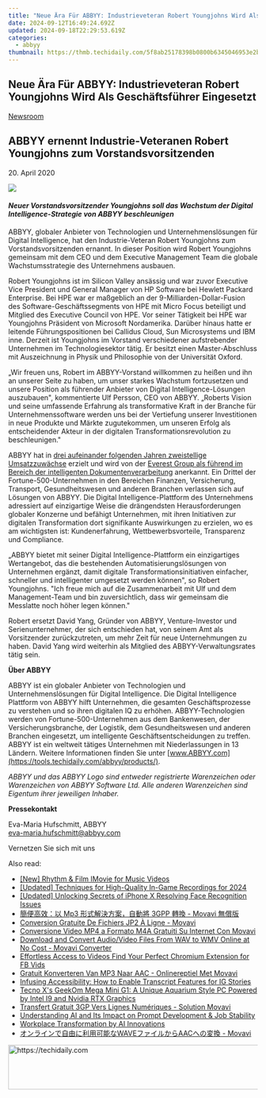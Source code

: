 ```yaml
---
title: "Neue Ära Für ABBYY: Industrieveteran Robert Youngjohns Wird Als Geschäftsführer Eingesetzt"
date: 2024-09-12T16:49:24.692Z
updated: 2024-09-18T22:29:53.619Z
categories:
  - abbyy
thumbnail: https://thmb.techidaily.com/5f8ab25178398b0800b6345046953e2b2e89a6d9e6a8838419dd9465e3b6b177.jpg
---
```


## Neue Ära Für ABBYY: Industrieveteran Robert Youngjohns Wird Als Geschäftsführer Eingesetzt

[Newsroom](https://tools.techidaily.com/abbyy/products/)

## ABBYY ernennt Industrie-Veteranen Robert Youngjohns zum Vorstandsvorsitzenden

20\. April 2020

![](https://content.abbyy.com/-/media/project/abbyy/abbyy/branchtemplates/shutterstock_1272462163_1296-x-729.jpg?h=729&iar=0&w=1296)

#### _Neuer Vorstandsvorsitzender Youngjohns soll das Wachstum der Digital Intelligence-Strategie von ABBYY beschleunigen_

ABBYY, globaler Anbieter von Technologien und Unternehmenslösungen für Digital Intelligence, hat den Industrie-Veteran Robert Youngjohns zum Vorstandsvorsitzenden ernannt. In dieser Position wird Robert Youngjohns gemeinsam mit dem CEO und dem Executive Management Team die globale Wachstumsstrategie des Unternehmens ausbauen.

Robert Youngjohns ist im Silicon Valley ansässig und war zuvor Executive Vice President und General Manager von HP Software bei Hewlett Packard Enterprise. Bei HPE war er maßgeblich an der 9-Milliarden-Dollar-Fusion des Software-Geschäftssegments von HPE mit Micro Focus beteiligt und Mitglied des Executive Council von HPE. Vor seiner Tätigkeit bei HPE war Youngjohns Präsident von Microsoft Nordamerika. Darüber hinaus hatte er leitende Führungspositionen bei Callidus Cloud, Sun Microsystems und IBM inne. Derzeit ist Youngjohns im Vorstand verschiedener aufstrebender Unternehmen im Technologiesektor tätig. Er besitzt einen Master-Abschluss mit Auszeichnung in Physik und Philosophie von der Universität Oxford.

„Wir freuen uns, Robert im ABBYY-Vorstand willkommen zu heißen und ihn an unserer Seite zu haben, um unser starkes Wachstum fortzusetzen und unsere Position als führender Anbieter von Digital Intelligence-Lösungen auszubauen", kommentierte Ulf Persson, CEO von ABBYY. „Roberts Vision und seine umfassende Erfahrung als transformative Kraft in der Branche für Unternehmenssoftware werden uns bei der Vertiefung unserer Investitionen in neue Produkte und Märkte zugutekommen, um unseren Erfolg als entscheidender Akteur in der digitalen Transformationsrevolution zu beschleunigen."

ABBYY hat in [drei aufeinander folgenden Jahren zweistellige Umsatzzuwächse](https://tools.techidaily.com/abbyy/products/) erzielt und wird von der [Everest Group als führend im Bereich der intelligenten Dokumentenverarbeitung](https://tools.techidaily.com/abbyy/products/) anerkannt. Ein Drittel der Fortune-500-Unternehmen in den Bereichen Finanzen, Versicherung, Transport, Gesundheitswesen und anderen Branchen verlassen sich auf Lösungen von ABBYY. Die Digital Intelligence-Plattform des Unternehmens adressiert auf einzigartige Weise die drängendsten Herausforderungen globaler Konzerne und befähigt Unternehmen, mit ihren Initiativen zur digitalen Transformation dort signifikante Auswirkungen zu erzielen, wo es am wichtigsten ist: Kundenerfahrung, Wettbewerbsvorteile, Transparenz und Compliance.

„ABBYY bietet mit seiner Digital Intelligence-Plattform ein einzigartiges Wertangebot, das die bestehenden Automatisierungslösungen von Unternehmen ergänzt, damit digitale Transformationsinitiativen einfacher, schneller und intelligenter umgesetzt werden können", so Robert Youngjohns. "Ich freue mich auf die Zusammenarbeit mit Ulf und dem Management-Team und bin zuversichtlich, dass wir gemeinsam die Messlatte noch höher legen können."

Robert ersetzt David Yang, Gründer von ABBYY, Venture-Investor und Serienunternehmer, der sich entschieden hat, von seinem Amt als Vorsitzender zurückzutreten, um mehr Zeit für neue Unternehmungen zu haben. David Yang wird weiterhin als Mitglied des ABBYY-Verwaltungsrates tätig sein.

**Über ABBYY**

ABBYY ist ein globaler Anbieter von Technologien und Unternehmenslösungen für Digital Intelligence. Die Digital Intelligence Plattform von ABBYY hilft Unternehmen, die gesamten Geschäftsprozesse zu verstehen und so ihren digitalen IQ zu erhöhen. ABBYY-Technologien werden von Fortune-500-Unternehmen aus dem Bankenwesen, der Versicherungsbranche, der Logistik, dem Gesundheitswesen und anderen Branchen eingesetzt, um intelligente Geschäftsentscheidungen zu treffen. ABBYY ist ein weltweit tätiges Unternehmen mit Niederlassungen in 13 Ländern. Weitere Informationen finden Sie unter [www.ABBYY.com](https://tools.techidaily.com/abbyy/products/).

_ABBYY und das ABBYY Logo sind entweder registrierte Warenzeichen oder Warenzeichen von ABBYY Software Ltd. Alle anderen Warenzeichen sind Eigentum ihrer jeweiligen Inhaber._

**Pressekontakt**

Eva-Maria Hufschmitt, ABBYY  
[eva-maria.hufschmitt@abbyy.com](https://tools.techidaily.com/abbyy/products/)

  
Vernetzen Sie sich mit uns

<ins class="adsbygoogle"
     style="display:block"
     data-ad-format="autorelaxed"
     data-ad-client="ca-pub-7571918770474297"
     data-ad-slot="1223367746"></ins>

<ins class="adsbygoogle"
     style="display:block"
     data-ad-client="ca-pub-7571918770474297"
     data-ad-slot="8358498916"
     data-ad-format="auto"
     data-full-width-responsive="true"></ins>

<span class="atpl-alsoreadstyle">Also read:</span>
<div><ul>
<li><a href="https://fox-helps.techidaily.com/new-rhythm-and-film-imovie-for-music-videos/"><u>[New] Rhythm & Film IMovie for Music Videos</u></a></li>
<li><a href="https://video-capture.techidaily.com/updated-techniques-for-high-quality-in-game-recordings-for-2024/"><u>[Updated] Techniques for High-Quality In-Game Recordings for 2024</u></a></li>
<li><a href="https://article-posts.techidaily.com/updated-unlocking-secrets-of-iphone-x-resolving-face-recognition-issues/"><u>[Updated] Unlocking Secrets of iPhone X Resolving Face Recognition Issues</u></a></li>
<li><a href="https://solve-manuals.techidaily.com/mp3-3gpp-movavi/"><u>簡便高效：以 Mp3 形式解決方案，自動將 3GPP 轉換 - Movavi 無償版</u></a></li>
<li><a href="https://solve-manuals.techidaily.com/conversion-gratuite-de-fichiers-jp2-a-ligne-movavi/"><u>Conversion Gratuite De Fichiers JP2 À Ligne - Movavi</u></a></li>
<li><a href="https://solve-manuals.techidaily.com/conversione-video-mp4-a-formato-m4a-gratuiti-su-internet-con-movavi/"><u>Conversione Video MP4 a Formato M4A Gratuiti Su Internet Con Movavi</u></a></li>
<li><a href="https://solve-manuals.techidaily.com/download-and-convert-audiovideo-files-from-wav-to-wmv-online-at-no-cost-movavi-converter/"><u>Download and Convert Audio/Video Files From WAV to WMV Online at No Cost - Movavi Converter</u></a></li>
<li><a href="https://facebook-video-recording.techidaily.com/effortless-access-to-videos-find-your-perfect-chromium-extension-for-fb-vids/"><u>Effortless Access to Videos Find Your Perfect Chromium Extension for FB Vids</u></a></li>
<li><a href="https://solve-manuals.techidaily.com/gratuit-konverteren-van-mp3-naar-aac-onlinereptiel-met-movavi/"><u>Gratuit Konverteren Van MP3 Naar AAC - Onlinereptiel Met Movavi</u></a></li>
<li><a href="https://techtrends.techidaily.com/infusing-accessibility-how-to-enable-transcript-features-for-ig-stories/"><u>Infusing Accessibility: How to Enable Transcript Features for IG Stories</u></a></li>
<li><a href="https://tiktok-videos.techidaily.com/tecno-xs-geekom-mega-mini-g1-a-unique-aquarium-style-pc-powered-by-intel-i9-and-nvidia-rtx-graphics/"><u>Tecno X's GeekOm Mega Mini G1: A Unique Aquarium Style PC Powered by Intel I9 and Nvidia RTX Graphics</u></a></li>
<li><a href="https://solve-manuals.techidaily.com/transfert-gratuit-3gp-vers-lignes-numeriques-solution-movavi/"><u>Transfert Gratuit 3GP Vers Lignes Numériques - Solution Movavi</u></a></li>
<li><a href="https://tech-hub.techidaily.com/understanding-ai-and-its-impact-on-prompt-development-and-job-stability/"><u>Understanding AI and Its Impact on Prompt Development & Job Stability</u></a></li>
<li><a href="https://tech-hub.techidaily.com/workplace-transformation-by-ai-innovations/"><u>Workplace Transformation by AI Innovations</u></a></li>
<li><a href="https://solve-manuals.techidaily.com/waveaac-movavi/"><u>オンラインで自由に利用可能なWAVEファイルからAACへの変換 - Movavi</u></a></li>
</ul></div>

<!-- affiliate ads begin -->
<a href="https://aidotcom.pxf.io/c/5597632/2134503/19576" target="_top" id="2134503">
  <img src="//a.impactradius-go.com/display-ad/19576-2134503" border="0" alt="https://techidaily.com" width="728" height="90"/>
</a>
<img height="0" width="0" src="https://aidotcom.pxf.io/i/5597632/2134503/19576" style="position:absolute;visibility:hidden;" border="0" />
<!-- affiliate ads end -->

